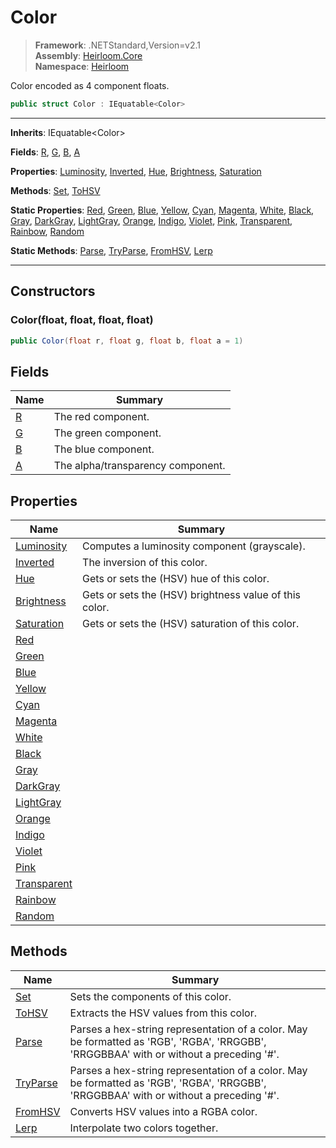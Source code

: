 # Color

> **Framework**: .NETStandard,Version=v2.1  
> **Assembly**: [Heirloom.Core][0]  
> **Namespace**: [Heirloom][0]  

Color encoded as 4 component floats.

```cs
public struct Color : IEquatable<Color>
```

--------------------------------------------------------------------------------

**Inherits**: IEquatable\<Color>

**Fields**: [R][1], [G][2], [B][3], [A][4]

**Properties**: [Luminosity][5], [Inverted][6], [Hue][7], [Brightness][8], [Saturation][9]

**Methods**: [Set][10], [ToHSV][11]

**Static Properties**: [Red][12], [Green][13], [Blue][14], [Yellow][15], [Cyan][16], [Magenta][17], [White][18], [Black][19], [Gray][20], [DarkGray][21], [LightGray][22], [Orange][23], [Indigo][24], [Violet][25], [Pink][26], [Transparent][27], [Rainbow][28], [Random][29]

**Static Methods**: [Parse][30], [TryParse][31], [FromHSV][32], [Lerp][33]

--------------------------------------------------------------------------------

## Constructors

### Color(float, float, float, float)

```cs
public Color(float r, float g, float b, float a = 1)
```

## Fields

| Name   | Summary                           |
|--------|-----------------------------------|
| [R][1] | The red component.                |
| [G][2] | The green component.              |
| [B][3] | The blue component.               |
| [A][4] | The alpha/transparency component. |

## Properties

| Name              | Summary                                                |
|-------------------|--------------------------------------------------------|
| [Luminosity][5]   | Computes a luminosity component (grayscale).           |
| [Inverted][6]     | The inversion of this color.                           |
| [Hue][7]          | Gets or sets the (HSV) hue of this color.              |
| [Brightness][8]   | Gets or sets the (HSV) brightness value of this color. |
| [Saturation][9]   | Gets or sets the (HSV) saturation of this color.       |
| [Red][12]         |                                                        |
| [Green][13]       |                                                        |
| [Blue][14]        |                                                        |
| [Yellow][15]      |                                                        |
| [Cyan][16]        |                                                        |
| [Magenta][17]     |                                                        |
| [White][18]       |                                                        |
| [Black][19]       |                                                        |
| [Gray][20]        |                                                        |
| [DarkGray][21]    |                                                        |
| [LightGray][22]   |                                                        |
| [Orange][23]      |                                                        |
| [Indigo][24]      |                                                        |
| [Violet][25]      |                                                        |
| [Pink][26]        |                                                        |
| [Transparent][27] |                                                        |
| [Rainbow][28]     |                                                        |
| [Random][29]      |                                                        |

## Methods

| Name           | Summary                                                                                                                                 |
|----------------|-----------------------------------------------------------------------------------------------------------------------------------------|
| [Set][10]      | Sets the components of this color.                                                                                                      |
| [ToHSV][11]    | Extracts the HSV values from this color.                                                                                                |
| [Parse][30]    | Parses a hex-string representation of a color. May be formatted as 'RGB', 'RGBA', 'RRGGBB', 'RRGGBBAA' with or without a preceding '#'. |
| [TryParse][31] | Parses a hex-string representation of a color. May be formatted as 'RGB', 'RGBA', 'RRGGBB', 'RRGGBBAA' with or without a preceding '#'. |
| [FromHSV][32]  | Converts HSV values into a RGBA color.                                                                                                  |
| [Lerp][33]     | Interpolate two colors together.                                                                                                        |

[0]: ..\Heirloom.Core.md
[1]: Heirloom.Color.R.md
[2]: Heirloom.Color.G.md
[3]: Heirloom.Color.B.md
[4]: Heirloom.Color.A.md
[5]: Heirloom.Color.Luminosity.md
[6]: Heirloom.Color.Inverted.md
[7]: Heirloom.Color.Hue.md
[8]: Heirloom.Color.Brightness.md
[9]: Heirloom.Color.Saturation.md
[10]: Heirloom.Color.Set.md
[11]: Heirloom.Color.ToHSV.md
[12]: Heirloom.Color.Red.md
[13]: Heirloom.Color.Green.md
[14]: Heirloom.Color.Blue.md
[15]: Heirloom.Color.Yellow.md
[16]: Heirloom.Color.Cyan.md
[17]: Heirloom.Color.Magenta.md
[18]: Heirloom.Color.White.md
[19]: Heirloom.Color.Black.md
[20]: Heirloom.Color.Gray.md
[21]: Heirloom.Color.DarkGray.md
[22]: Heirloom.Color.LightGray.md
[23]: Heirloom.Color.Orange.md
[24]: Heirloom.Color.Indigo.md
[25]: Heirloom.Color.Violet.md
[26]: Heirloom.Color.Pink.md
[27]: Heirloom.Color.Transparent.md
[28]: Heirloom.Color.Rainbow.md
[29]: Heirloom.Color.Random.md
[30]: Heirloom.Color.Parse.md
[31]: Heirloom.Color.TryParse.md
[32]: Heirloom.Color.FromHSV.md
[33]: Heirloom.Color.Lerp.md
